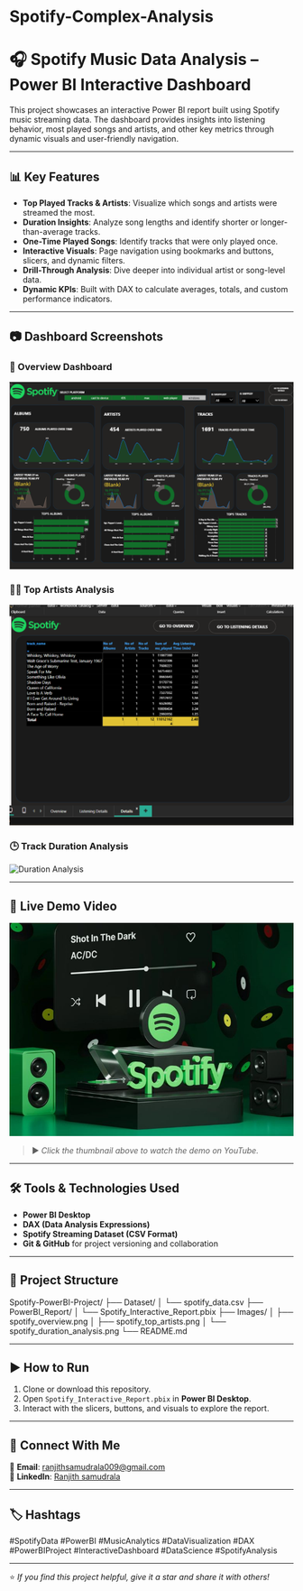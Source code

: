 # Spotify-Complex-Analysis
# 🎧 Spotify Music Data Analysis – Power BI Interactive Dashboard

This project showcases an interactive Power BI report built using Spotify music streaming data. The dashboard provides insights into listening behavior, most played songs and artists, and other key metrics through dynamic visuals and user-friendly navigation.

---

## 📊 Key Features

- **Top Played Tracks & Artists**: Visualize which songs and artists were streamed the most.
- **Duration Insights**: Analyze song lengths and identify shorter or longer-than-average tracks.
- **One-Time Played Songs**: Identify tracks that were only played once.
- **Interactive Visuals**: Page navigation using bookmarks and buttons, slicers, and dynamic filters.
- **Drill-Through Analysis**: Dive deeper into individual artist or song-level data.
- **Dynamic KPIs**: Built with DAX to calculate averages, totals, and custom performance indicators.

---

## 📷 Dashboard Screenshots

### 🎵 Overview Dashboard  
![Spotify Overview](https://github.com/ranjithsamudrala/images/blob/main/sp1.png)

### 👨‍🎤 Top Artists Analysis  
![Top Artists](https://github.com/ranjithsamudrala/images/blob/main/sp3.png)

### 🕒 Track Duration Analysis  
![Duration Analysis](https://github.com/ranjithsamudrala/images/blob/main/sp1.pn)

---

## 🎥 Live Demo Video

[![Watch the video](https://github.com/ranjithsamudrala/images/blob/main/spotify%20wallpaper.jpg)](https://youtu.be/l_3OK3UpZG4)

> ▶️ *Click the thumbnail above to watch the demo on YouTube.*

---

## 🛠 Tools & Technologies Used

- **Power BI Desktop**
- **DAX (Data Analysis Expressions)**
- **Spotify Streaming Dataset (CSV Format)**
- **Git & GitHub** for project versioning and collaboration

---

## 📁 Project Structure

Spotify-PowerBI-Project/
├── Dataset/
│ └── spotify_data.csv
├── PowerBI_Report/
│ └── Spotify_Interactive_Report.pbix
├── Images/
│ ├── spotify_overview.png
│ ├── spotify_top_artists.png
│ └── spotify_duration_analysis.png
└── README.md



---

## ▶️ How to Run

1. Clone or download this repository.
2. Open `Spotify_Interactive_Report.pbix` in **Power BI Desktop**.
3. Interact with the slicers, buttons, and visuals to explore the report.

---

## 🙌 Connect With Me

📧 **Email**: ranjithsamudrala009@gmail.com  
🔗 **LinkedIn**: [Ranjith samudrala](www.linkedin.com/in/ranjithsamudrala009)

---

## 🏷️ Hashtags

#SpotifyData #PowerBI #MusicAnalytics #DataVisualization #DAX #PowerBIProject #InteractiveDashboard #DataScience #SpotifyAnalysis

---

⭐️ *If you find this project helpful, give it a star and share it with others!*
